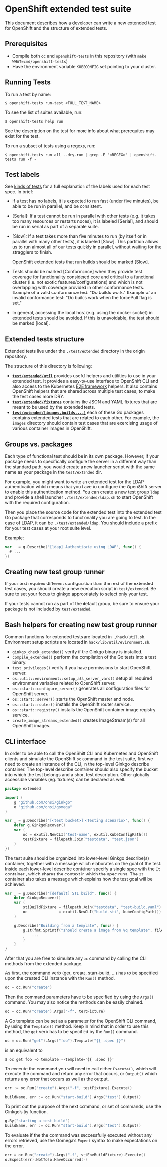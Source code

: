 # OpenShift extended test suite

This document describes how a developer can write a new extended test for
OpenShift and the structure of extended tests.


Prerequisites
-------------

* Compile both `oc` and `openshift-tests` in this repository (with `make WHAT=cmd/openshift-tests`)
* Have the environment variable `KUBECONFIG` set pointing to your cluster.


Running Tests
-------------

To run a test by name:

```console
$ openshift-tests run-test <FULL_TEST_NAME>
```

To see the list of suites available, run:

```console
$ openshift-tests help run
```

See the description on the test for more info about what prerequites may exist for the test.

To run a subset of tests using a regexp, run:

```console
$ openshift-tests run all --dry-run | grep -E "<REGEX>" | openshift-tests run -f -
```


Test labels
-----------

See [kinds of tests](https://github.com/kubernetes/community/blob/master/contributors/devel/e2e-tests.md#kinds-of-tests)
for a full explanation of the labels used for each test spec.  In brief:

- If a test has no labels, it is expected to run fast (under five minutes), be
  able to be run in parallel, and be consistent.

- \[Serial\]: If a test cannot be run in parallel with other tests (e.g. it
  takes too many resources or restarts nodes), it is labeled \[Serial\], and
  should be run in serial as part of a separate suite.

- \[Slow\]: If a test takes more than five minutes to run (by itself or in
  parallel with many other tests), it is labeled \[Slow\]. This partition allows
  us to run almost all of our tests quickly in parallel, without waiting for the
  stragglers to finish.

  OpenShift extended tests that run builds should be marked \[Slow\].

- Tests should be marked \[Conformance\] when they provide test coverage for
  functionality considered core and critical to a functional cluster (i.e. not
  exotic features/configurations) and which is not overlapping with coverage
  provided in other conformance tests.  Example of a valid conformance test: "Do
  builds work." Example of an invalid conformance test: "Do builds work when the
  forcePull flag is set."

- In general, accessing the local host (e.g. using the docker socket) in
  extended tests should be avoided.  If this is unavoidable, the test should be
  marked \[local\].

Extended tests structure
------------------------

Extended tests live under the `./test/extended` directory in the origin repository.

The structure of this directory is following:

* [**`test/extended/util`**](util) provides useful helpers and utilities to use in your extended test. It provides a easy-to-use interface to OpenShift CLI and also
access to the Kubernetes [E2E framework](https://github.com/openshift/origin/tree/master/vendor/k8s.io/kubernetes/test/e2e) helpers. It also contains OpenShift helpers that are shared across multiple test cases, to make the test cases more DRY.
* [**`test/extended/fixtures`**](fixtures) contains the JSON and YAML fixtures that are meant to be used by the extended tests.
* [**`test/extended/[images,builds,...]`**](builds) each of these Go packages contains extended tests that are related to each other. For example, the `images` directory should contain test cases that are exercising usage of various container images in OpenShift.

Groups vs. packages
-------------------

Each type of functional test should be in its own package. However, if your
package needs to specifically configure the server in a different way than
the standard path, you would create a new launcher script with the same name
as your package in the `test/extended` dir.

For example, you might want to write an extended test for the LDAP
authentication which means that you have to configure the OpenShift server to
enable this authentication method. You can create a new test group `ldap` and
provide a shell launcher `./test/extended/ldap.sh` to start OpenShift with the
required configuration.

Then you place the source code for the extended test into the extended test Go
package that corresponds to functionality you are going to test. In the case of
LDAP, it can be `./test/extended/ldap`. You should include a prefix for your
test cases at your root suite level.

Example:
```go
var _ = g.Describe("[ldap] Authenticate using LDAP", func() {
  # ...
})
```

Creating new test group runner
------------------------------

If your test requires different configuration than the rest of the extended
test cases, you should create a new execution script in `test/extended`. Be
sure to set your focus to ginkgo appropriately to select only your test.

If your tests cannot run as part of the default group, be sure to ensure your
package is not included by `test/extended`.

Bash helpers for creating new test group runner
-----------------------------------------------

Common functions for extended tests are located in `./hack/util.sh`. Environment setup scripts are located in `hack/lib/util/evironment.sh`.

* `ginkgo_check_extended()` verify if the Ginkgo binary is installed.
* `compile_extended()` perform the compilation of the Go tests into a test binary.
* `test_privileges()` verify if you have permissions to start OpenShift server.
* `os::util::environment::setup_all_server_vars()` setup all required environment variables related to OpenShift server.
* `os::start::configure_server()` generates all configuration files for OpenShift server.
* `os::start::server()` starts the OpenShift master and node.
* `os::start::router()` installs the OpenShift router service.
* `os::start::registry()` installs the OpenShift container image registry service.
* `create_image_streams_extended()` creates ImageStream(s) for all OpenShift images.

CLI interface
-------------

In order to be able to call the OpenShift CLI and Kubernetes and OpenShift clients and simulate the OpenShift `oc` command in the test suite, first we need to create an instance of the CLI, in the top-level Ginkgo describe container.
The top-level describe container should also specify the bucket into which the test belongs and a short test description. Other globally accessible variables (eg. fixtures) can be declared as well.

```go
package extended

import (
    g "github.com/onsi/ginkgo"
    o "github.com/onsi/gomega"
)

var _ = g.Describe("[<test bucket>] <Testing scenario>", func() {
	defer g.GinkgoRecover()
	var (
		oc = exutil.NewCLI("test-name", exutil.KubeConfigPath())
		testFixture = filepath.Join("testdata", "test.json")
	)
})
```

The test suite should be organized into lower-level Ginkgo describe(s) container, together with a message which elaborates on the goal of the test. Inside each lower-level describe container specify a single spec with the `It` container , which shares the context in which the spec runs. The `It` container also takes a message which explains how the test goal will be achieved.

```go
var _ = g.Describe("[default] STI build", func() {
	defer GinkgoRecover()
	var (
		stiBuildFixture = filepath.Join("testdata", "test-build.yaml")
		oc              = exutil.NewCLI("build-sti", kubeConfigPath())
	)

	g.Describe("Building from a template", func() {
		g.It(fmt.Sprintf("should create a image from %q template", filepath.Base(stiBuildFixture)), func() {
			...
		}
	}
}
```

After that you are free to simulate any `oc` command by calling the CLI methods from the extended package.

As first, the command verb (get, create, start-build, ...) has to be specified upon the created CLI instance with the `Run()` method.
```go
oc = oc.Run("create")
```

Then the command parameters have to be specified by using the `Args()` command. You may also notice the methods can be easily chained.
```go
oc = oc.Run("create").Args("-f", testFixture)
```

A Go template can be set as a parameter for the OpenShift CLI command, by using the `Template()` method. Keep in mind that in order to use this method, the `get` verb has to be specified by the `Run()` command.
```go
oc = oc.Run("get").Args("foo").Template("{{ .spec }}")
```
is an equivalent to
```console
$ oc get foo -o template --template='{{ .spec }}'
```

To execute the command you will need to call either `Execute()`, which will execute the command and return any error that occurs, or `Output()`  which returns any error that occurs as well as the output.

```go
err := oc.Run("create").Args("-f", testFixture).Execute()
```
```go
buildName, err := oc.Run("start-build").Args("test").Output()
```

To print out the purpose of the next command, or set of commands, use the Ginkgo’s `By` function.
```go
g.By("starting a test build")
buildName, err := oc.Run("start-build").Args("test").Output()
```

To evaluate if the the command was successfully executed without any errors retrieved, use the Gomega’s `Expect` syntax to make expectations on the error.
```go
err = oc.Run("create").Args("-f", stiEnvBuildFixture).Execute()
o.Expect(err).NotTo(o.HaveOccurred())
```
